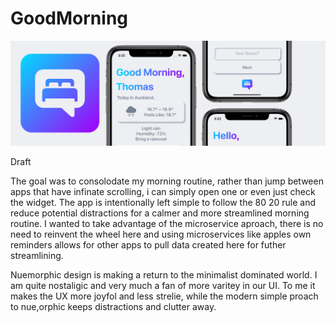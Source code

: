 # GoodMorning

![Header](Images/Header.png)

Draft

The goal was to consolodate my morning routine, rather than jump between apps that have infinate scrolling, i can simply open one or even just check the widget. The app is intentionally left simple to follow the 80 20 rule and reduce potential distractions for a calmer and more streamlined morning routine. I wanted to take advantage of the microservice aproach, there is no need to reinvent the wheel here and using microservices like apples own reminders allows for other apps to pull data created here for futher streamlining.

Nuemorphic design is making a return to the minimalist dominated world. I am quite nostaligic and very much a fan of more varitey in our UI. To me it makes the UX more joyfol and less strelie, while the modern simple proach to nue,orphic keeps distractions and clutter away.
